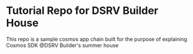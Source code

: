 # Tutorial Repo for DSRV Builder House

This repo is a sample cosmos app chain built for the purpose of explaining Cosmos SDK @DSRV Builder's summer house